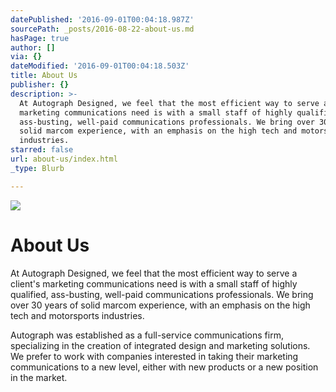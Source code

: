 ```yaml
---
datePublished: '2016-09-01T00:04:18.987Z'
sourcePath: _posts/2016-08-22-about-us.md
hasPage: true
author: []
via: {}
dateModified: '2016-09-01T00:04:18.503Z'
title: About Us
publisher: {}
description: >-
  At Autograph Designed, we feel that the most efficient way to serve a client’s
  marketing communications need is with a small staff of highly qualified,
  ass-busting, well-paid communications professionals. We bring over 30 years of
  solid marcom experience, with an emphasis on the high tech and motorsports
  industries.
starred: false
url: about-us/index.html
_type: Blurb

---
```

![](https://the-grid-user-content.s3-us-west-2.amazonaws.com/0474d20b-d937-4406-852e-440431865f34.jpg)

# About Us

At Autograph Designed, we feel that the most efficient way to serve a client's marketing communications need is with a small staff of highly qualified, ass-busting, well-paid communications professionals. We bring over 30 years of solid marcom experience, with an emphasis on the high tech and motorsports industries.

Autograph was established as a full-service communications firm, specializing in the creation of integrated design and marketing solutions. We prefer to work with companies interested in taking their marketing communications to a new level, either with new products or a new position in the market.